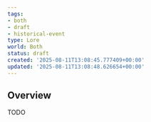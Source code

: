```yaml
---
tags:
- both
- draft
- historical-event
type: Lore
world: Both
status: draft
created: '2025-08-11T13:08:45.777409+00:00'
updated: '2025-08-11T13:08:48.626654+00:00'
---
```




## Overview

TODO
